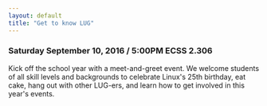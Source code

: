 ```yaml
---
layout: default
title: "Get to know LUG"
---
```


### Saturday September 10, 2016 / 5:00PM ECSS 2.306

Kick off the school year with a meet-and-greet event.  We welcome students of all skill levels and backgrounds to celebrate Linux's 25th birthday, eat cake, hang out with other LUG-ers, and learn how to get involved in this year's events.
